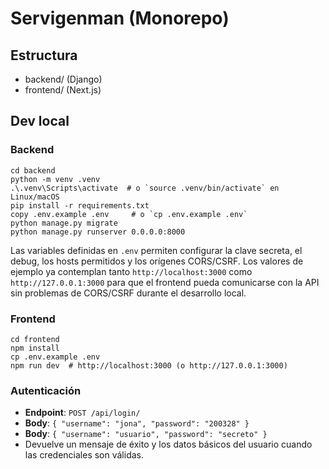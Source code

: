 ﻿# Servigenman (Monorepo)

## Estructura
- backend/ (Django)
- frontend/ (Next.js)

## Dev local
### Backend
```
cd backend
python -m venv .venv
.\.venv\Scripts\activate  # o `source .venv/bin/activate` en Linux/macOS
pip install -r requirements.txt
copy .env.example .env     # o `cp .env.example .env`
python manage.py migrate
python manage.py runserver 0.0.0.0:8000
```

Las variables definidas en `.env` permiten configurar la clave secreta, el debug, los hosts permitidos y los orígenes CORS/CSRF. Los valores de ejemplo ya contemplan tanto `http://localhost:3000` como `http://127.0.0.1:3000` para que el frontend pueda comunicarse con la API sin problemas de CORS/CSRF durante el desarrollo local.

### Frontend
```
cd frontend
npm install
cp .env.example .env
npm run dev  # http://localhost:3000 (o http://127.0.0.1:3000)
```

### Autenticación
- **Endpoint**: `POST /api/login/`
- **Body**: `{ "username": "jona", "password": "200328" }`
- **Body**: `{ "username": "usuario", "password": "secreto" }`
- Devuelve un mensaje de éxito y los datos básicos del usuario cuando las credenciales son válidas.

